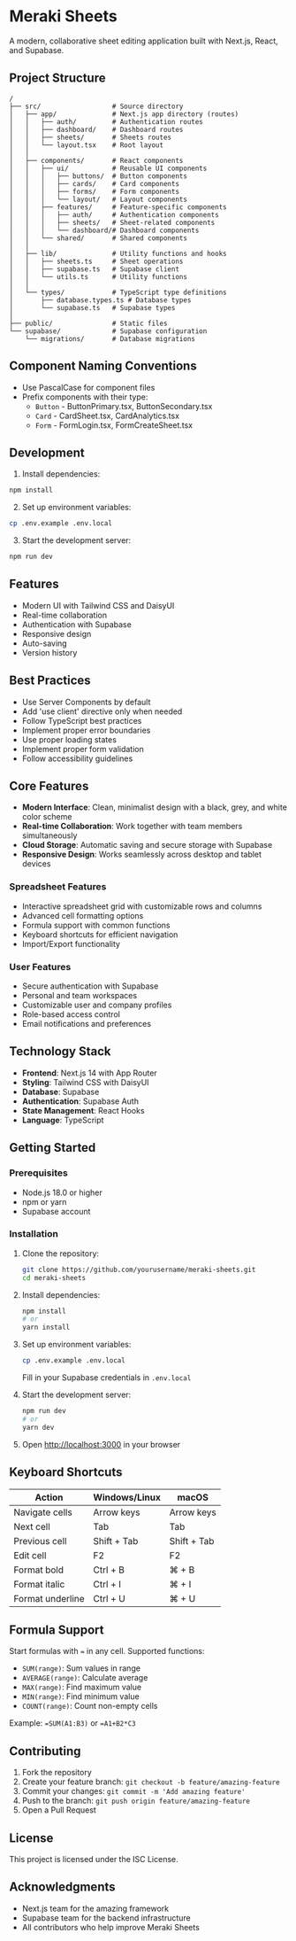 # Meraki Sheets

A modern, collaborative sheet editing application built with Next.js, React, and Supabase.

## Project Structure

```
/
├── src/                  # Source directory 
│   ├── app/              # Next.js app directory (routes)
│   │   ├── auth/         # Authentication routes
│   │   ├── dashboard/    # Dashboard routes
│   │   ├── sheets/       # Sheets routes
│   │   └── layout.tsx    # Root layout
│   │
│   ├── components/       # React components
│   │   ├── ui/           # Reusable UI components
│   │   │   ├── buttons/  # Button components
│   │   │   ├── cards/    # Card components
│   │   │   ├── forms/    # Form components
│   │   │   └── layout/   # Layout components
│   │   ├── features/     # Feature-specific components
│   │   │   ├── auth/     # Authentication components
│   │   │   ├── sheets/   # Sheet-related components
│   │   │   └── dashboard/# Dashboard components
│   │   └── shared/       # Shared components
│   │
│   ├── lib/              # Utility functions and hooks
│   │   ├── sheets.ts     # Sheet operations
│   │   ├── supabase.ts   # Supabase client
│   │   └── utils.ts      # Utility functions
│   │
│   └── types/            # TypeScript type definitions
│       ├── database.types.ts # Database types
│       └── supabase.ts   # Supabase types
│
├── public/               # Static files
└── supabase/             # Supabase configuration
    └── migrations/       # Database migrations
```

## Component Naming Conventions

- Use PascalCase for component files
- Prefix components with their type:
  - `Button` - ButtonPrimary.tsx, ButtonSecondary.tsx
  - `Card` - CardSheet.tsx, CardAnalytics.tsx
  - `Form` - FormLogin.tsx, FormCreateSheet.tsx

## Development

1. Install dependencies:
```bash
npm install
```

2. Set up environment variables:
```bash
cp .env.example .env.local
```

3. Start the development server:
```bash
npm run dev
```

## Features

- Modern UI with Tailwind CSS and DaisyUI
- Real-time collaboration
- Authentication with Supabase
- Responsive design
- Auto-saving
- Version history

## Best Practices

- Use Server Components by default
- Add 'use client' directive only when needed
- Follow TypeScript best practices
- Implement proper error boundaries
- Use proper loading states
- Implement proper form validation
- Follow accessibility guidelines

## Core Features

- **Modern Interface**: Clean, minimalist design with a black, grey, and white color scheme
- **Real-time Collaboration**: Work together with team members simultaneously
- **Cloud Storage**: Automatic saving and secure storage with Supabase
- **Responsive Design**: Works seamlessly across desktop and tablet devices

### Spreadsheet Features
- Interactive spreadsheet grid with customizable rows and columns
- Advanced cell formatting options
- Formula support with common functions
- Keyboard shortcuts for efficient navigation
- Import/Export functionality

### User Features
- Secure authentication with Supabase
- Personal and team workspaces
- Customizable user and company profiles
- Role-based access control
- Email notifications and preferences

## Technology Stack

- **Frontend**: Next.js 14 with App Router
- **Styling**: Tailwind CSS with DaisyUI
- **Database**: Supabase
- **Authentication**: Supabase Auth
- **State Management**: React Hooks
- **Language**: TypeScript

## Getting Started

### Prerequisites

- Node.js 18.0 or higher
- npm or yarn
- Supabase account

### Installation

1. Clone the repository:
   ```bash
   git clone https://github.com/yourusername/meraki-sheets.git
   cd meraki-sheets
   ```

2. Install dependencies:
   ```bash
   npm install
   # or
   yarn install
   ```

3. Set up environment variables:
   ```bash
   cp .env.example .env.local
   ```
   Fill in your Supabase credentials in `.env.local`

4. Start the development server:
   ```bash
   npm run dev
   # or
   yarn dev
   ```

5. Open [http://localhost:3000](http://localhost:3000) in your browser

## Keyboard Shortcuts

| Action | Windows/Linux | macOS |
|--------|--------------|-------|
| Navigate cells | Arrow keys | Arrow keys |
| Next cell | Tab | Tab |
| Previous cell | Shift + Tab | Shift + Tab |
| Edit cell | F2 | F2 |
| Format bold | Ctrl + B | ⌘ + B |
| Format italic | Ctrl + I | ⌘ + I |
| Format underline | Ctrl + U | ⌘ + U |

## Formula Support

Start formulas with `=` in any cell. Supported functions:

- `SUM(range)`: Sum values in range
- `AVERAGE(range)`: Calculate average
- `MAX(range)`: Find maximum value
- `MIN(range)`: Find minimum value
- `COUNT(range)`: Count non-empty cells

Example: `=SUM(A1:B3)` or `=A1+B2*C3`

## Contributing

1. Fork the repository
2. Create your feature branch: `git checkout -b feature/amazing-feature`
3. Commit your changes: `git commit -m 'Add amazing feature'`
4. Push to the branch: `git push origin feature/amazing-feature`
5. Open a Pull Request

## License

This project is licensed under the ISC License.

## Acknowledgments

- Next.js team for the amazing framework
- Supabase team for the backend infrastructure
- All contributors who help improve Meraki Sheets